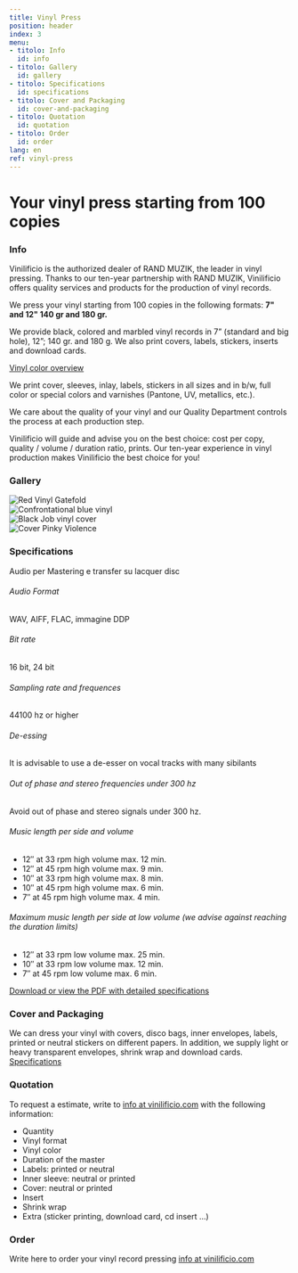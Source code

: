 ```yaml
---
title: Vinyl Press
position: header
index: 3
menu:
- titolo: Info
  id: info
- titolo: Gallery
  id: gallery
- titolo: Specifications
  id: specifications
- titolo: Cover and Packaging
  id: cover-and-packaging
- titolo: Quotation
  id: quotation
- titolo: Order
  id: order
lang: en
ref: vinyl-press
---
```


# Your vinyl press starting from 100 copies

### Info

Vinilificio is the authorized dealer of RAND MUZIK, the leader in vinyl pressing. Thanks to our ten-year partnership with RAND MUZIK, Vinilificio offers quality services and products for  the production of vinyl records. 

We press your vinyl starting from 100 copies in the following formats: **7" and 12" 140 gr and 180 gr.**

We provide black, colored and marbled vinyl records in 7” (standard and big hole), 12”; 140 gr. and 180 g. We also print covers, labels, stickers, inserts and download cards.

[Vinyl color overview](https://www.dropbox.com/s/cek5a9rnh02njxt/mustervinylfarben_samplesvinylcolors_highres.pdf?dl=0)

We print cover, sleeves, inlay, labels, stickers in all sizes and in b/w, full color or special colors and varnishes (Pantone, UV, metallics, etc.).

We care about the quality of your vinyl and our Quality Department controls the process at each production step.

Vinilificio will guide and advise you on the best choice: cost per copy, quality / volume / duration ratio, prints. Our ten-year experience in vinyl production makes Vinilificio the best choice for you!


### Gallery
<div class="slideshow">
    <div>
        <img src="{{ site.baseurl }}/img/Cmon_Tigre.jpg" alt="Red Vinyl Gatefold">
    </div>
    <div>
        <img src="{{ site.baseurl }}/img/Confrontational.jpg" alt="Confrontational blue vinyl">
    </div>
    <div>
        <img src="{{ site.baseurl }}/img/blackjob01.jpg" alt="Black Job vinyl cover">
    </div>
    <div>
        <img src="{{ site.baseurl }}/img/Pinky_Violence.jpg" alt="Cover Pinky Violence">
    </div>
</div>


### Specifications
Audio per Mastering e transfer su lacquer disc

###### Audio Format

WAV, AIFF, FLAC, immagine DDP

###### Bit rate

16 bit, 24 bit

###### Sampling rate and frequences

44100 hz or higher

###### De-essing

It is advisable to use a de-esser on vocal tracks with many sibilants


###### Out of phase and stereo frequencies under 300 hz

Avoid out of phase and stereo signals under 300 hz.

###### Music length per side and volume 

* 12″ at 33 rpm high volume max. 12 min.
* 12″ at 45 rpm high volume max. 9 min.
* 10″ at 33 rpm high volume max. 8 min.
* 10″ at 45 rpm high volume max. 6 min.
* 7″ at 45 rpm high volume max. 4 min.

###### Maximum music length per side at low volume (we advise against reaching the duration limits)


* 12″ at 33 rpm low volume max. 25 min.
* 10″ at 33 rpm low volume max. 12 min.
* 7″ at 45 rpm low volume max. 6 min.


<a href="https://www.randmuzik.de/media/audio_specification_en_1.pdf" target="_blank">Download or view the PDF with detailed specifications</a>

### Cover and Packaging
We can dress your vinyl with covers, disco bags, inner envelopes, labels, printed or neutral stickers on different papers. In addition, we supply light or heavy transparent envelopes, shrink wrap and download cards.
[Specifications](/en/cover-packaging)

### Quotation
To request a estimate, write to <a href="mailto:info@vinilificio.com">info at vinilificio.com</a>  with the following information:

* Quantity
* Vinyl format
* Vinyl color
* Duration of the master
* Labels: printed or neutral
* Inner sleeve: neutral or printed
* Cover: neutral or printed
* Insert
* Shrink wrap
* Extra (sticker printing, download card, cd insert ...)

### Order
Write here to order your vinyl record pressing <a href="mailto:info@vinilificio.com">info at vinilificio.com</a>
